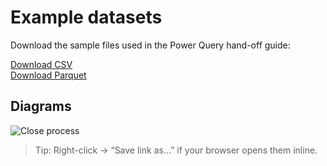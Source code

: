 # Example datasets

Download the sample files used in the Power Query hand-off guide:

<a href="../examples/pq_handoff_sample.csv" download>Download CSV</a><br/>
<a href="../examples/pq_handoff_sample.parquet" download>Download Parquet</a>

## Diagrams

![Close process](/learning-hub/assets/diagrams/close-process.svg)

> Tip: Right-click → “Save link as…” if your browser opens them inline.
